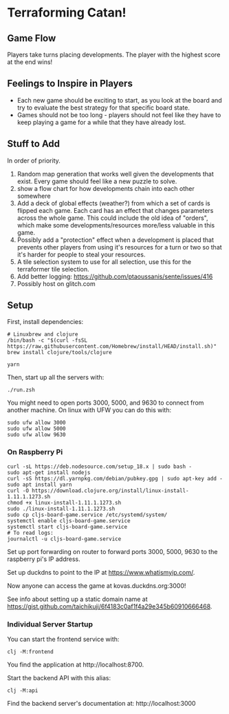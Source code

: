 # Terraforming Catan!

## Game Flow

Players take turns placing developments.
The player with the highest score at the end wins!

## Feelings to Inspire in Players

 - Each new game should be exciting to start, as you look at the board and try
   to evaluate the best strategy for that specific board state.
 - Games should not be too long - players should not feel like they have to keep
   playing a game for a while that they have already lost.

## Stuff to Add

In order of priority.

1. Random map generation that works well given the developments that exist.
   Every game should feel like a new puzzle to solve.
1. show a flow chart for how developments chain into each other somewhere
1. Add a deck of global effects (weather?) from which a set of cards is flipped
   each game.
   Each card has an effect that changes parameters across the whole game.
   This could include the old idea of "orders", which make some
   developments/resources more/less valuable in this game.
1. Possibly add a "protection" effect when a development is placed that prevents
   other players from using it's resources for a turn or two so that it's harder
   for people to steal your resources.
1. A tile selection system to use for all selection, use this for the
   terraformer tile selection.
1. Add better logging: https://github.com/ptaoussanis/sente/issues/416
1. Possibly host on glitch.com

## Setup

First, install dependencies:

    # Linuxbrew and clojure
    /bin/bash -c "$(curl -fsSL https://raw.githubusercontent.com/Homebrew/install/HEAD/install.sh)"
    brew install clojure/tools/clojure

    yarn

Then, start up all the servers with:

    ./run.zsh

You might need to open ports 3000, 5000, and 9630 to connect from another
machine.
On linux with UFW you can do this with:

```
sudo ufw allow 3000
sudo ufw allow 5000
sudo ufw allow 9630
```

### On Raspberry Pi

```
curl -sL https://deb.nodesource.com/setup_18.x | sudo bash -
sudo apt-get install nodejs
curl -sS https://dl.yarnpkg.com/debian/pubkey.gpg | sudo apt-key add -
sudo apt install yarn
curl -O https://download.clojure.org/install/linux-install-1.11.1.1273.sh
chmod +x linux-install-1.11.1.1273.sh
sudo ./linux-install-1.11.1.1273.sh
sudo cp cljs-board-game.service /etc/systemd/system/
systemctl enable cljs-board-game.service
systemctl start cljs-board-game.service
# To read logs:
journalctl -u cljs-board-game.service
```

Set up port forwarding on router to forward ports 3000, 5000, 9630 to the
raspberry pi's IP address.

Set up duckdns to point to the IP at https://www.whatismyip.com/.

Now anyone can access the game at kovas.duckdns.org:3000!

See info about setting up a static domain name at
https://gist.github.com/taichikuji/6f4183c0af1f4a29e345b60910666468.

### Individual Server Startup

You can start the frontend service with:

    clj -M:frontend

You find the application at http://localhost:8700.

Start the backend API with this alias:

    clj -M:api

Find the backend server's documentation at: http://localhost:3000
